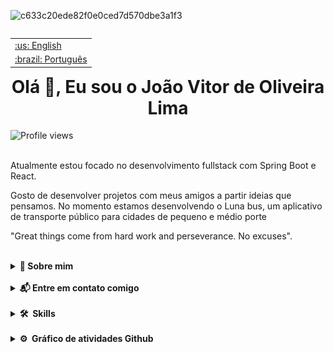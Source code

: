![c633c20ede82f0e0ced7d570dbe3a1f3](https://user-images.githubusercontent.com/70382532/138322189-2db8df52-9dcb-40a0-88a8-c365466bd33d.gif)

<table align="right">
 <tr><td><a href="./README_EN.md">:us: English</a></td></tr>
 <tr><td><a href="./README.md">:brazil: Português</a></td></tr>
</table>

<h1 align="center">Olá 👋, Eu sou o João Vitor de Oliveira Lima</h1>

<div style="display: flex; align-itens: center; justify-content: space-between"> 
  <img src="https://komarev.com/ghpvc/?username=jvolima&color=yellow" alt="Profile views" /> 
</div>

<br />

<p>Atualmente estou focado no desenvolvimento fullstack com Spring Boot e React.

Gosto de desenvolver projetos com meus amigos a partir ideias que pensamos. No momento estamos desenvolvendo o Luna bus, um aplicativo de transporte público para cidades de pequeno e médio porte

"Great things come from hard work and perseverance. No excuses".

</p>

<br />

<details>
  <summary><strong>👤 Sobre mim</strong></summary>

- 🔥 Desenvolvedor Fullstack

- 🎓 Técnico em informática integrado ao ensino médio no IFPR e cursando Bacharelado em Ciência da Computação na UFSCAR

- 🗣️ Inglês avançado

- 🖥️ Membro do time de desenvolvimento da CATI Jr. e da InkPen

- 📝 [Currículo](https://docs.google.com/document/d/1i0MZyY3jptQRNlXkLgVSV7h-aMFPmCGdg2Wo1b-TcKU/edit?usp=sharing)

- 📱 [Portfólio](https://portifolio-jvolima.vercel.app/)

- 💻 Projetos pessoais com maior destaque: [Devlândia](https://github.com/jvolima/dev-landia), [Luna bus](https://lunabus.com.br), [Desafio backend do Pagar.me](https://github.com/jvolima/desafio-pagarme)
</details>

<br />

<details>
  <summary><strong>📬 Entre em contato comigo</strong></summary>
  <div>
    <br />
    <a href="mailto:jvolima2004@gmail.com">
      <img 
        src="https://img.shields.io/badge/Gmail-D14836?style=for-the-badge&amp;logo=Gmail&amp;logoColor=white" alt="gmail">
    </a>
    <a href="https://www.instagram.com/jvolima1/">
      <img 
        src="https://img.shields.io/badge/Instagram-E4405F?style=for-the-badge&amp;logo=instagram&amp;logoColor=white" 
        alt="instagram">
    </a>
    <a href="https://www.linkedin.com/in/jo%C3%A3o-vitor-de-oliveira-lima-36b573215">
      <img 
        src="https://img.shields.io/badge/Linkedin-0077B5?style=for-the-badge&amp;logo=LinkedIn&amp;logoColor=white" 
        alt="linked-in">
    </a>
    <a href="https://app.rocketseat.com.br/me/jvolima2004-1625102958210">
      <img src="./Rocketseat-icon.png"  
      height="27.5" 
      alt="rocketseat">
    </a>
  </div>
</details>

<br />

<details>
    <summary><strong>🛠 &nbsp;Skills</strong></summary>
    <br />
    - Linguagens
    <div style="display: inline_block">
      <img align="center" alt="JS" height="30" width="40" src="https://raw.githubusercontent.com/devicons/devicon/master/icons/javascript/javascript-plain.svg" />
      <img align="center" alt="Typescript" height="30" width="40" src="https://raw.githubusercontent.com/devicons/devicon/master/icons/typescript/typescript-original.svg" />
      <img align="center" alt="Java" height="30" width="40" src="https://cdn.jsdelivr.net/gh/devicons/devicon/icons/java/java-original.svg" />
    </div>
    <br />
    - Frontend
    <div style="display: inline_block">
      <img align="center" alt="React" height="30" width="40" src="https://cdn.jsdelivr.net/gh/devicons/devicon/icons/react/react-original.svg" />
      <img align="center" alt="HTML" height="30" width="40" src="https://raw.githubusercontent.com/devicons/devicon/master/icons/html5/html5-original.svg" />
      <img align="center" alt="CSS" height="30" width="40" src="https://raw.githubusercontent.com/devicons/devicon/master/icons/css3/css3-original.svg" />
    </div>
    <br />
    - Backend
    <div style="display: inline_block">
      <img align="center" alt="Spring Boot" height="30" width="40" src="https://cdn.jsdelivr.net/gh/devicons/devicon/icons/spring/spring-original.svg" />
      <img align="center" alt="Node" height="30" width="40" src="https://cdn.jsdelivr.net/gh/devicons/devicon/icons/nodejs/nodejs-original.svg" />
      <img align="center" alt="Nestjs" height="30" width="40" src="https://cdn.jsdelivr.net/gh/devicons/devicon/icons/nestjs/nestjs-plain.svg" />
      <img align="center" alt="Postgresql" height="30" width="40" src="https://cdn.jsdelivr.net/gh/devicons/devicon/icons/postgresql/postgresql-original.svg" />
      <img align="center" alt="Mysql" height="32" width="42" src="https://cdn.jsdelivr.net/gh/devicons/devicon/icons/mysql/mysql-original.svg" />
    </div>
    <br />
    - Outras tecnologias
    <div style="display: inline_block">
      <img align="center" alt="Git" height="30" width="40" src="https://cdn.jsdelivr.net/gh/devicons/devicon/icons/git/git-original.svg" />
      <img align="center" alt="Jest" height="30" width="40" src="https://cdn.jsdelivr.net/gh/devicons/devicon/icons/jest/jest-plain.svg" />
      <img align="center" alt="Docker" height="40" width="50" src="https://cdn.jsdelivr.net/gh/devicons/devicon/icons/docker/docker-original.svg" />
    </div>
</details>

<br />

<details>
  <summary><strong>⚙️ &nbsp;Gráfico de atividades Github</strong></summary>
  <div align="center">
    <br>
    <div align="center">
      <img height="150em" src="https://github-profile-summary-cards.vercel.app/api/cards/stats?username=jvolima&theme=radical"/>
    </div>    
    <br>
    <div align="center">
      <img height="150em" src="https://github-profile-summary-cards.vercel.app/api/cards/repos-per-language?username=jvolima&theme=radical"/>
      <img height="150em" src="https://github-profile-summary-cards.vercel.app/api/cards/most-commit-language?username=jvolima&theme=radical"/>
    </div>
    <br>
    <div align="center">
      <img height="150em" src="https://github-profile-summary-cards.vercel.app/api/cards/profile-details?username=jvolima&theme=radical"/>
    </div>
    <br> 
    <div align="center">
      <img src="http://github-readme-streak-stats.herokuapp.com/?user=jvolima&theme=radical&date_format=M%20j%5B%2C%20Y%5D" />
    </div>
  </div>
</details>
